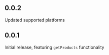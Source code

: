 ## 0.0.2

Updated supported platforms

## 0.0.1

Initial release, featuring `getProducts` functionality
